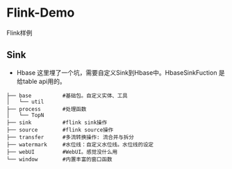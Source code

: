 # Flink-Demo
Flink样例

## Sink
* Hbase
  这里埋了一个坑，需要自定义Sink到Hbase中。HbaseSinkFuction 是给table api用的。


```
├── base          #基础包。自定义实体、工具
│   └── util
├── process       #处理函数
│   └── TopN
├── sink          #flink sink操作
├── source        #flink source操作
├── transfer      #多流转换操作: 流合并与拆分
├── watermark     #水位线：自定义水位线。水位线的设定
├── webUI         #WebUI。感觉没什么用
└── window        #内置丰富的窗口函数
```